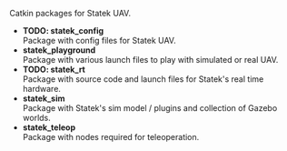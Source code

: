 Catkin packages for Statek UAV.

* **TODO: statek_config** </br>
  Package with config files for Statek UAV.
* **statek_playground** </br>
  Package with various launch files to play with simulated or real UAV.
* **TODO: statek_rt** </br>
  Package with source code and launch files for Statek's real time hardware.
* **statek_sim** </br>
  Package with Statek's sim model / plugins and collection of Gazebo worlds.
* **statek_teleop** </br>
  Package with nodes required for teleoperation.
